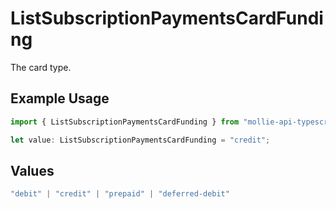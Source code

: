 # ListSubscriptionPaymentsCardFunding

The card type.

## Example Usage

```typescript
import { ListSubscriptionPaymentsCardFunding } from "mollie-api-typescript/models/operations";

let value: ListSubscriptionPaymentsCardFunding = "credit";
```

## Values

```typescript
"debit" | "credit" | "prepaid" | "deferred-debit"
```